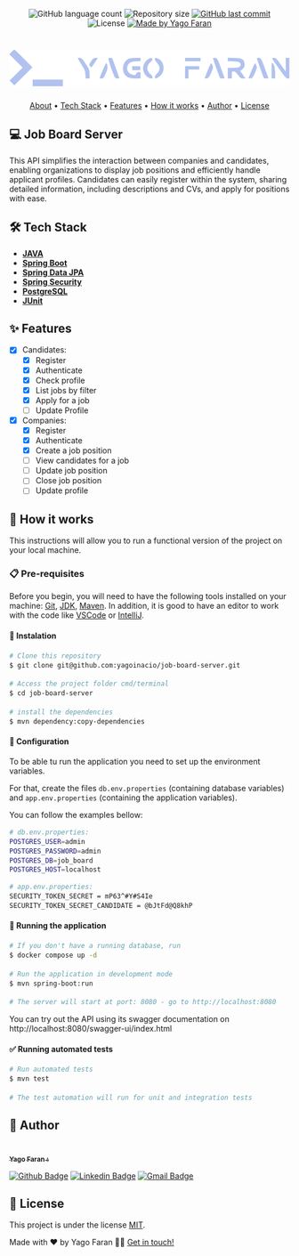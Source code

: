 <p align="center">
  <img alt="GitHub language count" src="https://img.shields.io/github/languages/count/yagoinacio/job-board-server?color=353949">

  <img alt="Repository size" src="https://img.shields.io/github/repo-size/yagoinacio/job-board-server">

  <a href="https://github.com/yagoinacio/job-board-server/commits/main">
    <img alt="GitHub last commit" src="https://img.shields.io/github/last-commit/yagoinacio/job-board-server">
  </a>

   <img alt="License" src="https://img.shields.io/badge/license-MIT-brightgreen">

  <a href="https://yagofaran.dev">
    <img alt="Made by Yago Faran" src="https://img.shields.io/badge/made_by-Yago_Faran-353949">
  </a>
</p>

<h1 align="center">
    <img alt="Logo Yago Faran" title="#YagoFaran" src="./assets/logo.svg" />
</h1>

<p align="center">
 <a href="#-job-board-server">About</a> •
 <a href="#-tech-stack">Tech Stack</a> • 
 <a href="#-features">Features</a> •
 <!-- <a href="#-layout">Layout</a> •  -->
 <a href="#-how-it-works">How it works</a> • 
 <!-- <a href="#-contributors">Contributors</a> •  -->
 <a href="#-author">Author</a> • 
 <a href="#-license">License</a>
</p>

## 💻 Job Board Server

This API simplifies the interaction between companies and candidates, enabling organizations to display job positions and efficiently handle applicant profiles. Candidates can easily register within the system, sharing detailed information, including descriptions and CVs, and apply for positions with ease.

## 🛠 Tech Stack

-   **[JAVA](https://www.java.com)**
-   **[Spring Boot](https://spring.io/projects/spring-boot)**
-   **[Spring Data JPA](https://spring.io/projects/spring-data-jpa)**
-   **[Spring Security](https://spring.io/projects/spring-security)**
-   **[PostgreSQL](https://www.postgresql.org)**
-   **[JUnit](https://junit.org)**

## ✨ Features

- [x] Candidates:
  - [x] Register
  - [x] Authenticate
  - [x] Check profile
  - [x] List jobs by filter
  - [x] Apply for a job
  - [ ] Update Profile

- [x] Companies:
  - [x] Register
  - [x] Authenticate
  - [x] Create a job position
  - [ ] View candidates for a job
  - [ ] Update job position
  - [ ] Close job position
  - [ ] Update profile

## 🚀 How it works

This instructions will allow you to run a functional version of the project on your local machine.

### 📋 Pre-requisites

Before you begin, you will need to have the following tools installed on your machine:
[Git](https://git-scm.com), [JDK](https://www.oracle.com/br/java/technologies/downloads/), [Maven](https://www.apache.org).
In addition, it is good to have an editor to work with the code like [VSCode](https://code.visualstudio.com/) or [IntelliJ](https://www.jetbrains.com/pt-br/idea/download).

#### 🔧 Instalation

```bash
# Clone this repository
$ git clone git@github.com:yagoinacio/job-board-server.git

# Access the project folder cmd/terminal
$ cd job-board-server

# install the dependencies
$ mvn dependency:copy-dependencies
```

#### 🔧 Configuration

To be able tu run the application you need to set up the environment variables.

For that, create the files ```db.env.properties``` (containing database variables) and ```app.env.properties``` (containing the application variables).

You can follow the examples bellow:

```bash
# db.env.properties:
POSTGRES_USER=admin
POSTGRES_PASSWORD=admin
POSTGRES_DB=job_board
POSTGRES_HOST=localhost
```

```bash
# app.env.properties:
SECURITY_TOKEN_SECRET = mP63^#Y#S4Ie
SECURITY_TOKEN_SECRET_CANDIDATE = @bJtFd@Q8khP
```

#### 🎲 Running the application

```bash
# If you don't have a running database, run
$ docker compose up -d

# Run the application in development mode
$ mvn spring-boot:run

# The server will start at port: 8080 - go to http://localhost:8080
```

You can try out the API using its swagger documentation on http://localhost:8080/swagger-ui/index.html

#### ✅ Running automated tests

```bash
# Run automated tests
$ mvn test

# The test automation will run for unit and integration tests
```

## 🦸 Author

<a href="https://yagofaran.dev">
 <img style="border-radius: 50%;" src="https://avatars.githubusercontent.com/yagoinacio" width="100px;" alt=""/>
 <br />
 <sub><b>Yago Faran 💧</b></sub>
</a>

[![Github Badge](https://img.shields.io/badge/-YagoInacio-gray?style=flat-square&labelColor=gray&logo=github&logoColor=white&link=https://github.com/yagoinacio)](https://github.com/yagoinacio)
[![Linkedin Badge](https://img.shields.io/badge/-Yago-blue?style=flat-square&logo=Linkedin&logoColor=white&link=https://www.linkedin.com/in/yagoinacio/)](https://www.linkedin.com/in/yagoinacio/) 
[![Gmail Badge](https://img.shields.io/badge/-yagofaran@gmail.com-c14438?style=flat-square&logo=Gmail&logoColor=white&link=mailto:yagofaran@gmail.com)](mailto:yagofaran@gmail.com)

## 📝 License

This project is under the license [MIT](./LICENSE).

Made with ❤️ by Yago Faran 👋🏽 [Get in touch!](https://www.linkedin.com/in/yagoinacio/)